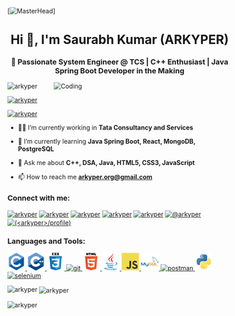 [![MasterHead](https://media.licdn.com/dms/image/D4E22AQGloI3YwMwwUQ/feedshare-shrink_2048_1536/0/1698047660518?e=2147483647&v=beta&t=Z-MWYpNYeOceTIC9mVgixehLsawEWV4zHct1O27OI2Q)]
<h1 align="center">Hi 👋, I'm Saurabh Kumar (ARKYPER)</h1>
<h3 align="center">🚀 Passionate System Engineer @ TCS | C++ Enthusiast | Java Spring Boot Developer in the Making</h3>
<img align="right" alt="Coding" width="400" src="https://camo.githubusercontent.com/19db51af5f90f1b152bc0b9078f5fe97053955be5074f03f17019c70345bdcdb/68747470733a2f2f6d69726f2e6d656469756d2e636f6d2f6d61782f313336302f302a37513379765349765f7430696f4a2d5a2e676966">
<p align="left"> <img src="https://komarev.com/ghpvc/?username=arkyper&label=Profile%20views&color=0e75b6&style=flat" alt="arkyper" /> </p>

<p align="left"> <a href="https://github.com/ryo-ma/github-profile-trophy"><img src="https://github-profile-trophy.vercel.app/?username=arkyper" alt="arkyper" /></a> </p>

<p align="left"> <a href="https://twitter.com/arkyper" target="blank"><img src="https://img.shields.io/twitter/follow/arkyper?logo=twitter&style=for-the-badge" alt="arkyper" /></a> </p>

- 👨‍💻 I’m currently working in **Tata Consultancy and Services**

- 🌱 I’m currently learning **Java Spring Boot, React, MongoDB, PostgreSQL**

- 💬 Ask me about **C++, DSA, Java, HTML5, CSS3, JavaScript**

- 📫 How to reach me **arkyper.org@gmail.com**

<h3 align="left">Connect with me:</h3>
<p align="left">
<a href="https://codepen.io/arkyper" target="blank"><img align="center" src="https://raw.githubusercontent.com/rahuldkjain/github-profile-readme-generator/master/src/images/icons/Social/codepen.svg" alt="arkyper" height="30" width="40" /></a>
<a href="https://twitter.com/arkyper" target="blank"><img align="center" src="https://raw.githubusercontent.com/rahuldkjain/github-profile-readme-generator/master/src/images/icons/Social/twitter.svg" alt="arkyper" height="30" width="40" /></a>
<a href="https://instagram.com/arkyper" target="blank"><img align="center" src="https://raw.githubusercontent.com/rahuldkjain/github-profile-readme-generator/master/src/images/icons/Social/instagram.svg" alt="arkyper" height="30" width="40" /></a>
<a href="https://www.hackerrank.com/arkyper" target="blank"><img align="center" src="https://raw.githubusercontent.com/rahuldkjain/github-profile-readme-generator/master/src/images/icons/Social/hackerrank.svg" alt="arkyper" height="30" width="40" /></a>
<a href="https://www.leetcode.com/arkyper" target="blank"><img align="center" src="https://raw.githubusercontent.com/rahuldkjain/github-profile-readme-generator/master/src/images/icons/Social/leet-code.svg" alt="arkyper" height="30" width="40" /></a>
<a href="https://www.hackerearth.com/@arkyper" target="blank"><img align="center" src="https://raw.githubusercontent.com/rahuldkjain/github-profile-readme-generator/master/src/images/icons/Social/hackerearth.svg" alt="@arkyper" height="30" width="40" /></a>
<a href="https://auth.geeksforgeeks.org/user/(<arkyper>/profile)" target="blank"><img align="center" src="https://raw.githubusercontent.com/rahuldkjain/github-profile-readme-generator/master/src/images/icons/Social/geeks-for-geeks.svg" alt="(<arkyper>/profile)" height="30" width="40" /></a>
</p>

<h3 align="left">Languages and Tools:</h3>
<p align="left"> <a href="https://www.cprogramming.com/" target="_blank" rel="noreferrer"> <img src="https://raw.githubusercontent.com/devicons/devicon/master/icons/c/c-original.svg" alt="c" width="40" height="40"/> </a> <a href="https://www.w3schools.com/cpp/" target="_blank" rel="noreferrer"> <img src="https://raw.githubusercontent.com/devicons/devicon/master/icons/cplusplus/cplusplus-original.svg" alt="cplusplus" width="40" height="40"/> </a> <a href="https://www.w3schools.com/css/" target="_blank" rel="noreferrer"> <img src="https://raw.githubusercontent.com/devicons/devicon/master/icons/css3/css3-original-wordmark.svg" alt="css3" width="40" height="40"/> </a> <a href="https://git-scm.com/" target="_blank" rel="noreferrer"> <img src="https://www.vectorlogo.zone/logos/git-scm/git-scm-icon.svg" alt="git" width="40" height="40"/> </a> <a href="https://www.w3.org/html/" target="_blank" rel="noreferrer"> <img src="https://raw.githubusercontent.com/devicons/devicon/master/icons/html5/html5-original-wordmark.svg" alt="html5" width="40" height="40"/> </a> <a href="https://www.java.com" target="_blank" rel="noreferrer"> <img src="https://raw.githubusercontent.com/devicons/devicon/master/icons/java/java-original.svg" alt="java" width="40" height="40"/> </a> <a href="https://developer.mozilla.org/en-US/docs/Web/JavaScript" target="_blank" rel="noreferrer"> <img src="https://raw.githubusercontent.com/devicons/devicon/master/icons/javascript/javascript-original.svg" alt="javascript" width="40" height="40"/> </a> <a href="https://www.mysql.com/" target="_blank" rel="noreferrer"> <img src="https://raw.githubusercontent.com/devicons/devicon/master/icons/mysql/mysql-original-wordmark.svg" alt="mysql" width="40" height="40"/> </a> <a href="https://postman.com" target="_blank" rel="noreferrer"> <img src="https://www.vectorlogo.zone/logos/getpostman/getpostman-icon.svg" alt="postman" width="40" height="40"/> </a> <a href="https://www.python.org" target="_blank" rel="noreferrer"> <img src="https://raw.githubusercontent.com/devicons/devicon/master/icons/python/python-original.svg" alt="python" width="40" height="40"/> </a> <a href="https://www.selenium.dev" target="_blank" rel="noreferrer"> <img src="https://raw.githubusercontent.com/detain/svg-logos/780f25886640cef088af994181646db2f6b1a3f8/svg/selenium-logo.svg" alt="selenium" width="40" height="40"/> </a> </p>

<p><img align="left" src="https://github-readme-stats.vercel.app/api/top-langs?username=arkyper&show_icons=true&locale=en&layout=compact" alt="arkyper" /></p>

<p>&nbsp;<img align="center" src="https://github-readme-stats.vercel.app/api?username=arkyper&show_icons=true&locale=en" alt="arkyper" /></p>

<p><img align="center" src="https://github-readme-streak-stats.herokuapp.com/?user=arkyper&" alt="arkyper" /></p>
